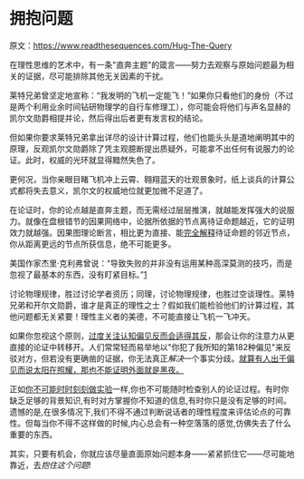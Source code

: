 # 拥抱问题

原文：https://www.readthesequences.com/Hug-The-Query

在理性思维的艺术中，有一条"直奔主题"的箴言——努力去观察与原始问题最为相关的证据，尽可能排除其他无关因素的干扰。

莱特兄弟曾坚定地宣称：“我发明的飞机一定能飞！”如果你只看他们的身份（不过是两个利用业余时间钻研物理学的自行车修理工），你可能会将他们与声名显赫的凯尔文勋爵相提并论，然后得出后者更有发言权的结论。

但如果你要求莱特兄弟拿出详尽的设计计算过程，他们也能头头是道地阐明其中的原理，反观凯尔文勋爵除了凭主观臆断提出质疑外，可能拿不出任何有说服力的论证。此时，权威的光环就显得黯然失色了。

更何况，当你亲眼目睹飞机冲上云霄、翱翔蓝天的壮观景象时，纸上谈兵的计算公式都将失去意义，凯尔文的权威地位就更加微不足道了。

在论证时，你的论点越是直奔主题，而无需经过层层推演，就越能发挥强大的说服力。就像在盘根错节的因果网络中，论据所依据的节点离待证命题越近，它的证明效力就越强。因果图理论断言，相比更为直接、能[完全解释](https://www.readthesequences.com/Argument-Screens-Off-Authority)待证命题的邻近节点，你从距离更远的节点所获信息，绝不可能更多。

美国作家杰里·克利弗曾说：“导致失败的并非没有运用某种高深莫测的技巧，而是忽视了最基本的东西，没有盯紧目标。”[1](https://www.readthesequences.com/Hug-The-Query#footnote1)

讨论物理规律，胜过讨论学者资历；同理，讨论物理规律，也胜过空谈理性。莱特兄弟和开尔文勋爵，谁才是真正的理性之士？假如我们能检验他们的计算过程，其他问题都无关紧要！理性主义者的美德，不可能直接让飞机一飞冲天。

如果你忽视这个原则，[过度关注认知偏见反而会适得其反](https://www.readthesequences.com/Knowing-About-Biases-Can-Hurt-People)，那会让你的注意力从更直接的论证中转移开。人们常常轻而易举地以"你犯了我所知的第182种偏见"来反驳对方，但若没有更确凿的证据，你无法真正*解决*一个事实分歧。[就算有人出于偏见而说太阳在照耀，那也不能证明外面就是黑夜。](https://www.readthesequences.com/Reversed-Stupidity-Is-Not-Intelligence)

正如[你不可能时时刻刻做实验](https://www.greaterwrong.com/lw/io/is_molecular_nanotechnology_scientific/)一样,你也不可能随时检查别人的论证过程。有时你缺乏足够的背景知识,有时对方掌握你不知道的信息,有时你只是没有足够的时间。遗憾的是,在很多情况下,我们不得不通过判断说话者的理性程度来评估论点的可靠性。但每当你不得不这样做的时候,内心总会有一种空落落的感觉,仿佛失去了什么重要的东西。

其实，只要有机会，你就应该尽量直面原始问题本身——紧紧抓住它——尽可能地靠近，去*抱住这个问题*!